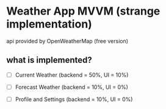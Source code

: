 # Weather App MVVM (strange implementation)
api provided by OpenWeatherMap (free version)

## what is implemented?
- [ ] Current Weather (backend = 50%, UI = 10%)
- [ ] Forecast Weather (backend = 10%, UI = 0%)
- [ ] Profile and Settings (backend = 10%, UI = 0%)

